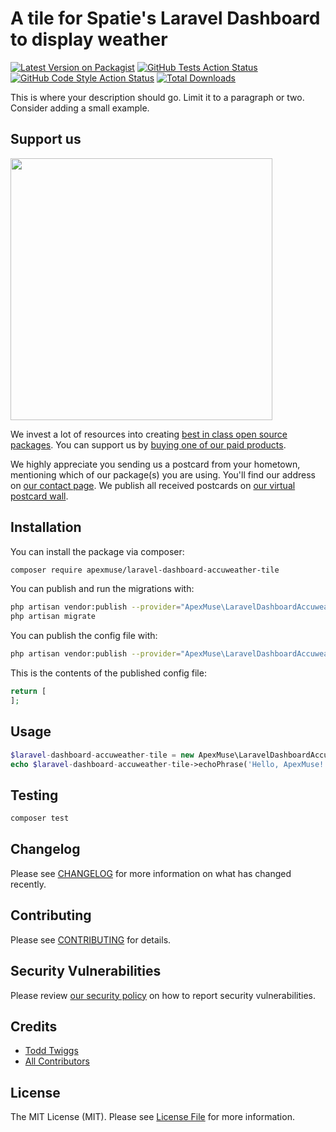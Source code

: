 # A tile for Spatie's Laravel Dashboard to display weather

[![Latest Version on Packagist](https://img.shields.io/packagist/v/apexmuse/laravel-dashboard-accuweather-tile.svg?style=flat-square)](https://packagist.org/packages/apexmuse/laravel-dashboard-accuweather-tile)
[![GitHub Tests Action Status](https://img.shields.io/github/workflow/status/apexmuse/laravel-dashboard-accuweather-tile/run-tests?label=tests)](https://github.com/apexmuse/laravel-dashboard-accuweather-tile/actions?query=workflow%3ATests+branch%3Amaster)
[![GitHub Code Style Action Status](https://img.shields.io/github/workflow/status/apexmuse/laravel-dashboard-accuweather-tile/Check%20&%20fix%20styling?label=code%20style)](https://github.com/apexmuse/laravel-dashboard-accuweather-tile/actions?query=workflow%3A"Check+%26+fix+styling"+branch%3Amaster)
[![Total Downloads](https://img.shields.io/packagist/dt/apexmuse/laravel-dashboard-accuweather-tile.svg?style=flat-square)](https://packagist.org/packages/apexmuse/laravel-dashboard-accuweather-tile)


This is where your description should go. Limit it to a paragraph or two. Consider adding a small example.

## Support us

[<img src="https://github-ads.s3.eu-central-1.amazonaws.com/package-laravel-dashboard-accuweather-tile-laravel.jpg?t=1" width="419px" />](https://spatie.be/github-ad-click/package-laravel-dashboard-accuweather-tile-laravel)

We invest a lot of resources into creating [best in class open source packages](https://spatie.be/open-source). You can support us by [buying one of our paid products](https://spatie.be/open-source/support-us).

We highly appreciate you sending us a postcard from your hometown, mentioning which of our package(s) you are using. You'll find our address on [our contact page](https://spatie.be/about-us). We publish all received postcards on [our virtual postcard wall](https://spatie.be/open-source/postcards).

## Installation

You can install the package via composer:

```bash
composer require apexmuse/laravel-dashboard-accuweather-tile
```

You can publish and run the migrations with:

```bash
php artisan vendor:publish --provider="ApexMuse\LaravelDashboardAccuweatherTile\LaravelDashboardAccuweatherTileServiceProvider" --tag="dashboard-accuweather-tile-migrations"
php artisan migrate
```

You can publish the config file with:
```bash
php artisan vendor:publish --provider="ApexMuse\LaravelDashboardAccuweatherTile\LaravelDashboardAccuweatherTileServiceProvider" --tag="dashboard-accuweather-tile-config"
```

This is the contents of the published config file:

```php
return [
];
```

## Usage

```php
$laravel-dashboard-accuweather-tile = new ApexMuse\LaravelDashboardAccuweatherTile();
echo $laravel-dashboard-accuweather-tile->echoPhrase('Hello, ApexMuse!');
```

## Testing

```bash
composer test
```

## Changelog

Please see [CHANGELOG](CHANGELOG.md) for more information on what has changed recently.

## Contributing

Please see [CONTRIBUTING](.github/CONTRIBUTING.md) for details.

## Security Vulnerabilities

Please review [our security policy](../../security/policy) on how to report security vulnerabilities.

## Credits

- [Todd Twiggs](https://github.com/ApexMuse)
- [All Contributors](../../contributors)

## License

The MIT License (MIT). Please see [License File](LICENSE.md) for more information.
